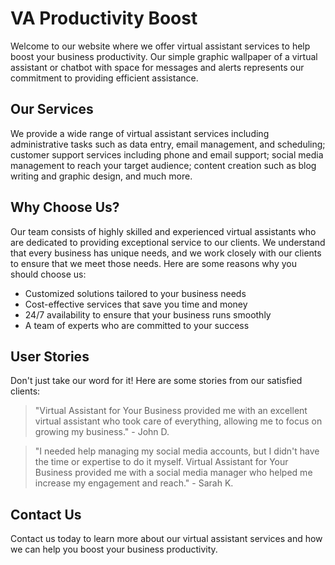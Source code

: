 <!--font:Poppins-->

# VA Productivity Boost

Welcome to our website where we offer virtual assistant services to help boost your business productivity. Our simple graphic wallpaper of a virtual assistant or chatbot with space for messages and alerts represents our commitment to providing efficient assistance.

## Our Services

We provide a wide range of virtual assistant services including administrative tasks such as data entry, email management, and scheduling; customer support services including phone and email support; social media management to reach your target audience; content creation such as blog writing and graphic design, and much more.

## Why Choose Us?

Our team consists of highly skilled and experienced virtual assistants who are dedicated to providing exceptional service to our clients. We understand that every business has unique needs, and we work closely with our clients to ensure that we meet those needs. Here are some reasons why you should choose us:

- Customized solutions tailored to your business needs
- Cost-effective services that save you time and money
- 24/7 availability to ensure that your business runs smoothly
- A team of experts who are committed to your success

## User Stories

Don't just take our word for it! Here are some stories from our satisfied clients:

> "Virtual Assistant for Your Business provided me with an excellent virtual assistant who took care of everything, allowing me to focus on growing my business." - John D.

> "I needed help managing my social media accounts, but I didn't have the time or expertise to do it myself. Virtual Assistant for Your Business provided me with a social media manager who helped me increase my engagement and reach." - Sarah K.

## Contact Us

Contact us today to learn more about our virtual assistant services and how we can help you boost your business productivity.

<!--

Write me content for website with wallpaper which alt text is:

"A wallpaper with a simple graphic of a virtual assistant or chatbot, with space for messages and alerts."

The name/title of the page should not be 1:1 copy of the alt text but rather a real content of the website which is using this wallpaper.

- Use markdown format 
- Start with heading
- Heading should be short and concise
- The content should look like a real website 
- The website should not be about the wallpaper, wallpaper is just a related background
- Heading should be contain work "wallpaper" or "background"
- Include real sections like references, contact, user stories, etc. use things relevant to the page purpose.
- Feel free to use structure like headings, bullets, numbering, blockquotes, paragraphs, horizontal lines, etc.
- You can use formatting like bold or _italic_
- You can include UTF-8 emojis
- Links should be only #hash anchors (and you can refer to the document itself)
- Do not include images


---


# Virtual Assistant for Your Business

Welcome to our website where we provide you with the best virtual assistant services for your business needs. Our wallpaper is a simple graphic of a virtual assistant or chatbot, with space for messages and alerts, which perfectly represents our commitment to providing efficient and effective virtual assistance.

## Our Services

We offer a wide range of virtual assistant services that can help you streamline your business operations and increase productivity. Our services include:

- Administrative tasks such as data entry, email management, and scheduling
- Customer support services including phone and email support
- Social media management to help you reach your target audience
- Content creation such as blog writing and graphic design
- And much more!

## Why Choose Us?

Our team consists of highly skilled and experienced virtual assistants who are dedicated to providing exceptional service to our clients. We understand that every business has unique needs, and we work closely with our clients to ensure that we meet those needs.

Here are some reasons why you should choose us:

- Customized solutions tailored to your business needs
- Cost-effective services that save you time and money
- 24/7 availability to ensure that your business runs smoothly
- A team of experts who are committed to your success

## User Stories

Don't just take our word for it! Here are some stories from our satisfied clients:

> "I was struggling to keep up with my administrative tasks while running my business. Virtual Assistant for Your Business provided me with an excellent virtual assistant who took care of everything, allowing me to focus on growing my business." - John D.

> "I needed help managing my social media accounts, but I didn't have the time or expertise to do it myself. Virtual Assistant for Your Business provided me with a social media manager who helped me increase my engagement and reach." - Sarah K.

## Contact Us

Ready to get started? Contact us today to learn more about our virtual assistant services and how we can help you grow your business.


---


Heading is too long, rewrite whole content.


---


# Efficient Virtual Assistant Services for Your Business

Welcome to our website where we provide efficient virtual assistant services for your business needs. Our simple graphic wallpaper of a virtual assistant or chatbot with space for messages and alerts represents our commitment to providing effective assistance.

## Our Services

We offer a wide range of virtual assistant services to help streamline your business operations and increase productivity. Our services include administrative tasks such as data entry, email management, and scheduling; customer support services including phone and email support; social media management to reach your target audience; content creation such as blog writing and graphic design, and much more.

## Why Choose Us?

Our team consists of highly skilled and experienced virtual assistants who are dedicated to providing exceptional service to our clients. We understand that every business has unique needs, and we work closely with our clients to ensure that we meet those needs. Here are some reasons why you should choose us:

- Customized solutions tailored to your business needs
- Cost-effective services that save you time and money
- 24/7 availability to ensure that your business runs smoothly
- A team of experts who are committed to your success

## User Stories

Don't just take our word for it! Here are some stories from our satisfied clients:

> "Virtual Assistant for Your Business provided me with an excellent virtual assistant who took care of everything, allowing me to focus on growing my business." - John D.

> "I needed help managing my social media accounts, but I didn't have the time or expertise to do it myself. Virtual Assistant for Your Business provided me with a social media manager who helped me increase my engagement and reach." - Sarah K.

## Contact Us

Contact us today to learn more about our virtual assistant services and how we can help you grow your business.


---


Heading is too long, rewrite whole content.


---


# Streamline Your Business with Virtual Assistant Services

Welcome to our website where we offer virtual assistant services to help streamline your business operations and increase productivity. Our simple graphic wallpaper of a virtual assistant or chatbot with space for messages and alerts represents our commitment to providing efficient assistance.

## Our Services

We provide a wide range of virtual assistant services including administrative tasks such as data entry, email management, and scheduling; customer support services including phone and email support; social media management to reach your target audience; content creation such as blog writing and graphic design, and much more.

## Why Choose Us?

Our team consists of highly skilled and experienced virtual assistants who are dedicated to providing exceptional service to our clients. We understand that every business has unique needs, and we work closely with our clients to ensure that we meet those needs. Here are some reasons why you should choose us:

- Customized solutions tailored to your business needs
- Cost-effective services that save you time and money
- 24/7 availability to ensure that your business runs smoothly
- A team of experts who are committed to your success

## User Stories

Don't just take our word for it! Here are some stories from our satisfied clients:

> "Virtual Assistant for Your Business provided me with an excellent virtual assistant who took care of everything, allowing me to focus on growing my business." - John D.

> "I needed help managing my social media accounts, but I didn't have the time or expertise to do it myself. Virtual Assistant for Your Business provided me with a social media manager who helped me increase my engagement and reach." - Sarah K.

## Contact Us

Contact us today to learn more about our virtual assistant services and how we can help you streamline your business and increase productivity.


---


Heading is too long, rewrite whole content.


---


# Boost Your Business Productivity with Virtual Assistant Services

Welcome to our website where we offer virtual assistant services to help boost your business productivity. Our simple graphic wallpaper of a virtual assistant or chatbot with space for messages and alerts represents our commitment to providing efficient assistance.

## Our Services

We provide a wide range of virtual assistant services including administrative tasks such as data entry, email management, and scheduling; customer support services including phone and email support; social media management to reach your target audience; content creation such as blog writing and graphic design, and much more.

## Why Choose Us?

Our team consists of highly skilled and experienced virtual assistants who are dedicated to providing exceptional service to our clients. We understand that every business has unique needs, and we work closely with our clients to ensure that we meet those needs. Here are some reasons why you should choose us:

- Customized solutions tailored to your business needs
- Cost-effective services that save you time and money
- 24/7 availability to ensure that your business runs smoothly
- A team of experts who are committed to your success

## User Stories

Don't just take our word for it! Here are some stories from our satisfied clients:

> "Virtual Assistant for Your Business provided me with an excellent virtual assistant who took care of everything, allowing me to focus on growing my business." - John D.

> "I needed help managing my social media accounts, but I didn't have the time or expertise to do it myself. Virtual Assistant for Your Business provided me with a social media manager who helped me increase my engagement and reach." - Sarah K.

## Contact Us

Contact us today to learn more about our virtual assistant services and how we can help you boost your business productivity.


---


Write me a Google font which is best fitting for the website.

Pick from the list:
- Barlow Condensed
- Montserrat
- Great Vibes
- Lato
- Raleway
- Dancing Script
- Roboto
- Exo 2
- Poppins
- Orbitron
- IBM Plex Sans
- Open Sans
- Futura
- Playfair Display
- Inter
- Lobster
- Alegreya


Write just the font name nothing else.


---


Poppins

-->
